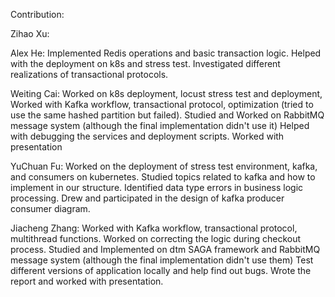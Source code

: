 Contribution:

Zihao Xu:

Alex He:
Implemented Redis operations and basic transaction logic. 
Helped with the deployment on k8s and stress test.
Investigated different realizations of transactional protocols.



Weiting Cai: 
Worked on k8s deployment, locust stress test and deployment,
Worked with Kafka workflow, transactional protocol, optimization (tried to use the same hashed partition but failed).
Studied and Worked on RabbitMQ message system (although the final implementation didn't use it)
Helped with debugging the services and deployment scripts.
Worked with presentation

YuChuan Fu:
Worked on the deployment of stress test environment, kafka, and consumers on kubernetes.
Studied topics related to kafka and how to implement in our structure.
Identified data type errors in business logic processing.
Drew and participated in the design of kafka producer consumer diagram.

Jiacheng Zhang:
Worked with Kafka workflow, transactional protocol, multithread functions. 
Worked on correcting the logic during checkout process.
Studied and Implemented on dtm SAGA framework and RabbitMQ message system (although the final implementation didn't use them)
Test different versions of application locally and help find out bugs.
Wrote the report and worked with presentation. 
